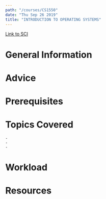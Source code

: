 ```yaml
---
path: "/courses/CS1550"
date: "Thu Sep 26 2019"
title: "INTRODUCTION TO OPERATING SYSTEMS"
---
```

[Link to SCI]("http://courses.sci.pitt.edu/courses/courses/view/CS-1550")

# General Information

# Advice


# Prerequisites
<!-- PREREQ_REPLACEMENT (Do not remove) -->

<!-- END PREREQ_REPLACEMENT (Do not remove) -->
# Topics Covered
	- 
	-
	-
# Workload

<!-- TESTIMONIALS
# Testimonials
This gets replaced with Gatsby, its
data comes from Google Sheets for easier
editing!
-->

# Resources
